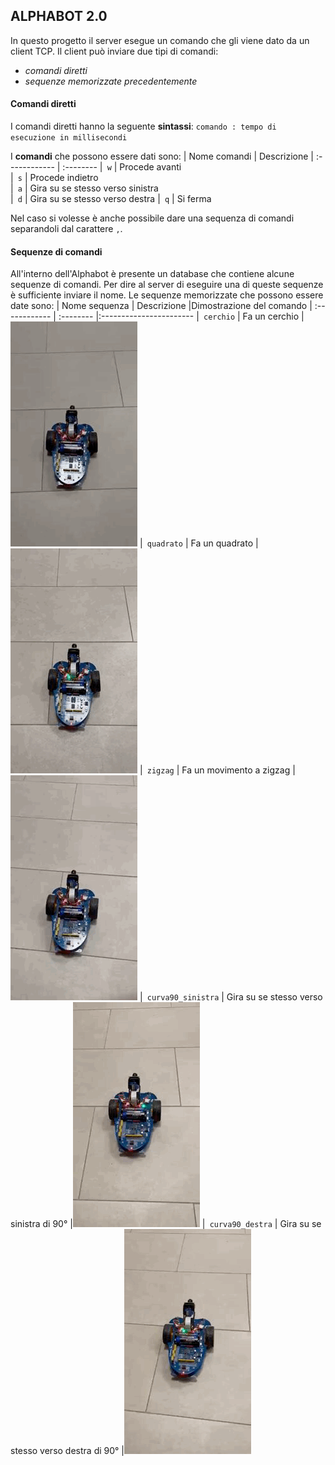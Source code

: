 ## ALPHABOT 2.0
In questo progetto il server esegue un comando che gli viene dato da un client TCP.
Il client può inviare due tipi di comandi:
  * *comandi diretti*
  * *sequenze memorizzate precedentemente*

#### Comandi diretti
I comandi diretti hanno la seguente **sintassi**:
                `comando : tempo di esecuzione in millisecondi`  
                
I **comandi** che possono essere dati sono:
| Nome comandi  | Descrizione
| :------------ | :-------- 
|` w`           | Procede avanti  
|` s`           | Procede indietro    
|` a`           | Gira su se stesso verso sinistra  
|` d`           | Gira su se stesso verso destra
|` q`           | Si ferma  

Nel caso si volesse è anche possibile dare una sequenza di comandi separandoli dal carattere `,`.

#### Sequenze di comandi
All'interno dell'Alphabot è presente un database che contiene alcune sequenze di comandi.
Per dire al server di eseguire una di queste sequenze è sufficiente inviare il nome.
Le sequenze memorizzate che possono essere date sono:
| Nome sequenza  | Descrizione                      |Dimostrazione del comando
| :------------  | :--------                        |:-----------------------
|` cerchio`            | Fa un cerchio                        |![sequenza_cerchio](./gif_sequenze_movimenti/cerchio.gif)
|` quadrato`            | Fa un quadrato                      |![sequenza_quadrato](./gif_sequenze_movimenti/quadrato.gif)
|` zigzag`            | Fa un movimento a zigzag | ![sequenza_zigzag](./gif_sequenze_movimenti/zigzag.gif)
|` curva90_sinistra`            | Gira su se stesso verso sinistra di 90°   |![sequenza_curva_sinistra](./gif_sequenze_movimenti/curva_sinistra.gif)
|` curva90_destra`            | Gira su se stesso verso destra di 90°                        |![sequenza_curva_destra](./gif_sequenze_movimenti/curva_destra.gif)

